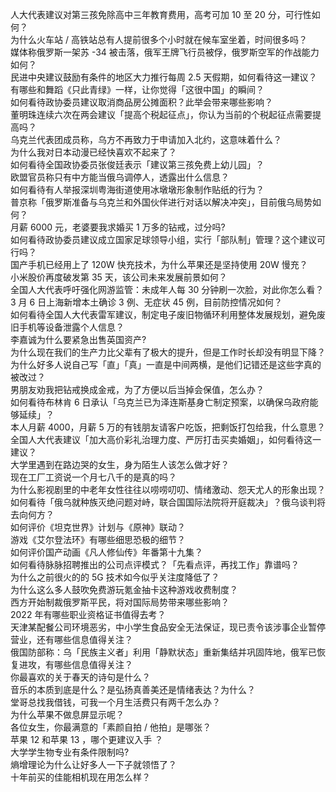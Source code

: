 人大代表建议对第三孩免除高中三年教育费用，高考可加 10 至 20 分，可行性如何？  
为什么火车站 / 高铁站总有人提前很多个小时就在候车室坐着，时间很多吗？  
媒体称俄罗斯一架苏 -34 被击落，俄军王牌飞行员被俘，俄罗斯空军的作战能力如何？  
民进中央建议鼓励有条件的地区大力推行每周 2.5 天假期，如何看待这一建议？  
有哪些和舞蹈《只此青绿》一样，让你觉得「这很中国」的瞬间？  
如何看待政协委员建议取消商品房公摊面积？此举会带来哪些影响？  
董明珠连续六次在两会建议「提高个税起征点」，你认为当前的个税起征点需要提高吗？  
乌克兰代表团成员称，乌方不再致力于申请加入北约，这意味着什么？  
为什么我对日本动漫已经快喜欢不起来了？  
如何看待全国政协委员张俊廷表示「建议第三孩免费上幼儿园」？  
欧盟官员称只有中方能当俄乌调停人，透露出什么信息？  
如何看待有人举报深圳粤海街道使用冰墩墩形象制作贴纸的行为？  
普京称「俄罗斯准备与乌克兰和外国伙伴进行对话以解决冲突」，目前俄乌局势如何？  
月薪 6000 元，老婆要我求婚买 1 万多的钻戒，过分吗?  
如何看待政协委员建议成立国家足球领导小组，实行「部队制」管理？这个建议可行吗？  
国产手机已经用上了 120W 快充技术，为什么苹果还是坚持使用 20W 慢充？  
小米股价再度破发第 35 天，该公司未来发展前景如何？  
全国人大代表呼吁强化网游监管：未成年人每 30 分钟刷一次脸，对此你怎么看？  
3 月 6 日上海新增本土确诊 3 例、无症状 45 例，目前防控情况如何？  
如何看待全国人大代表雷军建议，制定电子废旧物循环利用整体发展规划，避免废旧手机等设备泄露个人信息？  
李嘉诚为什么要紧急出售英国资产?  
为什么现在我们的生产力比父辈有了极大的提升，但是工作时长却没有明显下降？  
为什么好多人说自己写「直」「真」一直是中间两横，是他们记错还是这些字真的被改过？  
男朋友劝我把钻戒换成金戒，为了方便以后当掉会保值，怎么办？  
如何看待布林肯 6 日承认「乌克兰已为泽连斯基身亡制定预案，以确保乌政府能够延续」？  
本人月薪 4000，月薪 5 万的有钱朋友请客户吃饭，把剩饭打包给我，什么意思？  
全国人大代表建议「加大高价彩礼治理力度、严厉打击买卖婚姻」，如何看待这一建议？  
大学里遇到在路边哭的女生，身为陌生人该怎么做才好？  
现在工厂工资说一个月七八千的是真的吗？  
为什么影视剧里的中老年女性往往以唠唠叨叨、情绪激动、怨天尤人的形象出现？  
如何看待「俄乌就种族灭绝问题对峙，联合国国际法院将开庭裁决」？俄乌谈判将去向何方？  
如何评价《坦克世界》计划与《原神》联动？  
游戏《艾尔登法环》有哪些细思恐极的细节？  
如何评价国产动画《凡人修仙传》年番第十九集？  
如何看待脉脉招聘推出的公司点评模式？「先看点评，再找工作」靠谱吗？  
为什么之前很火的的 5G 技术如今似乎关注度降低了？  
为什么这么多人鼓吹免费游玩氪金抽卡这种游戏收费制度？  
西方开始制裁俄罗斯平民，将对国际局势带来哪些影响？  
2022 年有哪些职业资格证书值得去考？  
天津某配餐公司环境恶劣，中小学生食品安全无法保证，现已责令该涉事企业暂停营业，还有哪些信息值得关注？  
俄国防部称：乌「民族主义者」利用「静默状态」重新集结并巩固阵地，俄军已恢复进攻，有哪些信息值得关注？  
你最喜欢的关于春天的诗句是什么？  
音乐的本质到底是什么？是弘扬真善美还是情绪表达？为什么？  
堂哥总找我借钱，可我一个月生活费只有两千怎么办？  
为什么苹果不做息屏显示呢？  
各位女生，你最满意的「素颜自拍 / 他拍」是哪张？  
苹果 12 和苹果 13 ，哪个更建议入手  ？  
大学学生物专业有条件限制吗?  
熵增理论为什么让好多人一下子就领悟了？  
十年前买的佳能相机现在用怎么样？  
